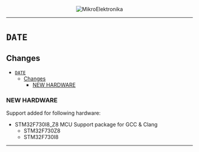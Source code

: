 <p align="center">
  <img src="http://www.mikroe.com/img/designs/beta/logo_small.png?raw=true" alt="MikroElektronika"/>
</p>

---

# `DATE`

## Changes

- [`DATE`](#date)
  - [Changes](#changes)
    - [NEW HARDWARE](#new-hardware)

### NEW HARDWARE

Support added for following hardware:

- STM32F730I8_Z8 MCU Support package for GCC & Clang
  - STM32F730Z8
  - STM32F730I8

---
